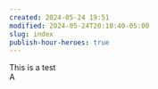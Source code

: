 ```yaml
---  
created: 2024-05-24 19:51  
modified: 2024-05-24T20:10:40-05:00  
slug: index  
publish-hour-heroes: true  
---  
```

This is a test  
A  
